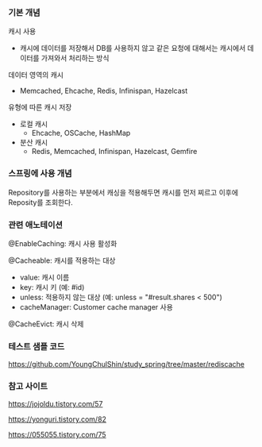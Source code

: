 ### 기본 개념
캐시 사용
- 캐시에 데이터를 저장해서 DB를 사용하지 않고 같은 요청에 대해서는 캐시에서 데이터를 가져와서 처리하는 방식

데이터 영역의 캐시
- Memcached, Ehcache, Redis, Infinispan, Hazelcast

유형에 따른 캐시 저장
- 로컬 캐시
   - Ehcache, OSCache, HashMap
- 분산 캐시
   - Redis, Memcached, Infinispan, Hazelcast, Gemfire

### 스프링에 사용 개념
Repository를 사용하는 부분에서 캐싱을 적용해두면 캐시를 먼저 찌르고 이후에 Reposity를 조회한다. 

### 관련 애노테이션
@EnableCaching: 캐시 사용 활성화

@Cacheable: 캐시를 적용하는 대상
- value: 캐시 이름
- key: 캐시 키 (예: #id)
- unless: 적용하지 않는 대상 (예: unless = "#result.shares < 500")
- cacheManager: Customer cache manager 사용

@CacheEvict: 캐시 삭제

### 테스트 샘플 코드
https://github.com/YoungChulShin/study_spring/tree/master/rediscache

### 참고 사이트
https://jojoldu.tistory.com/57

https://yonguri.tistory.com/82

https://055055.tistory.com/75